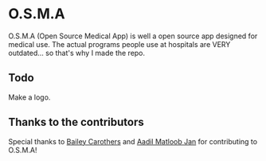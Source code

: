 # O.S.M.A

O.S.M.A (Open Source Medical App) is well a open source app designed for medical use. The actual programs people use at hospitals are VERY outdated... so that's why I made the repo.

## Todo

Make a logo.

## Thanks to the contributors

Special thanks to [Bailey Carothers](https://github.com/baileycarothers) and [Aadil Matloob Jan](https://github.com/aadil494) for contributing to O.S.M.A!
